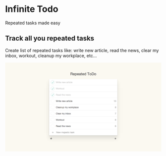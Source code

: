 # Infinite Todo
Repeated tasks made easy

## Track all you repeated tasks
Create list of repeated tasks like: write new article, read the news, clear my inbox, workout, cleanup my workplace, etc...

![Basic repeated todo list](https://raw.githubusercontent.com/achtan/infinite-todo/master/public/basic-screen.png)

